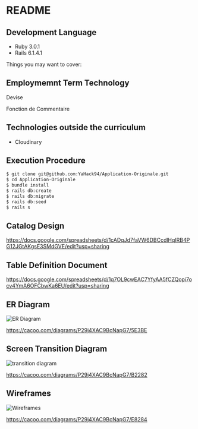 # README

## Development Language

- Ruby 3.0.1
- Rails 6.1.4.1

Things you may want to cover:

## Employmemnt Term Technology

Devise

Fonction de Commentaire

## Technologies outside the curriculum

- Cloudinary

## Execution Procedure

```bash
$ git clone git@github.com:YaHack94/Application-Originale.git
$ cd Application-Originale
$ bundle install
$ rails db:create
$ rails db:migrate
$ rails db:seed
$ rails s
```

## Catalog Design

https://docs.google.com/spreadsheets/d/1cADqJd7faVW6DBCcdlHqIRB4PG12JGtAKgsE3SMdGVE/edit?usp=sharing

## Table Definition Document

https://docs.google.com/spreadsheets/d/1q7OL9cwEAC7YfyAA5fCZQopi7ocv4YmA6OFCbwKa6EU/edit?usp=sharing

## ER Diagram

![ER Diagram](https://cacoo.com/diagrams/P29j4XAC9BcNapG7-5E3BE.png)

https://cacoo.com/diagrams/P29j4XAC9BcNapG7/5E3BE

## Screen Transition Diagram

![transition  diagram](https://cacoo.com/diagrams/P29j4XAC9BcNapG7-B2282.png)

https://cacoo.com/diagrams/P29j4XAC9BcNapG7/B2282

## Wireframes

![Wireframes](https://cacoo.com/diagrams/P29j4XAC9BcNapG7-E8284.png)

https://cacoo.com/diagrams/P29j4XAC9BcNapG7/E8284
